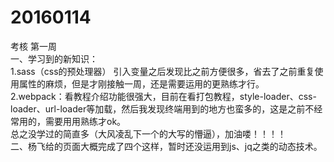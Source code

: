 # 20160114
考核
第一周<br />
   一、学习到的新知识：<br />
      1.sass（css的预处理器） 引入变量之后发现比之前方便很多，省去了之前重复使用属性的麻烦，但是才刚接触一周，还是需要运用的更熟练才行。<br />
      2.webpack：看教程介绍功能很强大，目前在看打包教程，style-loader、css-loader、url-loader等加载，然后我发现终端用到的地方也蛮多的，这是之前不经常用的，需要用用熟练才ok。<br />
      总之没学过的简直多（大风凌乱下一个的大写的懵逼），加油喽！！！！<br />
  二、杨飞给的页面大概完成了四个这样，暂时还没运用到js、jq之类的动态技术。
